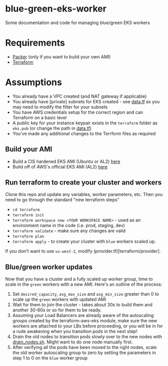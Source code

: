 # blue-green-eks-worker
Some documentation and code for managing blue/green EKS workers

# Requirements

* [Packer](https://www.packer.io/docs/install/index.html) (only if you want to build your own AMI)
* [Terraform](https://www.terraform.io/intro/getting-started/install.html)

# Assumptions

* You already have a VPC created (and NAT gateway if applicable)
* You already have [private] subnets for EKS created - see [data.tf](terraform/data.tf) as you may need to modify the filter for your subnets
* You have AWS credentials setup for the correct region and can Terraform on a basic level
* A public key for your instance keypair exists in the `terraform` folder as `eks.pub` (or change the path in [data.tf](terraform/data.tf))
* You've made any additional changes to the Terrform files as required

## Build your AMI

* Build a CIS hardened EKS AMI (Ubuntu or AL2) [here](https://github.com/hobbsh/hardened-eks-ami)
* Build off of AWS's official EKS AMI (AL2) [here](https://github.com/awslabs/amazon-eks-ami)

## Run terraform to create your cluster and workers

Clone this repo and update any variables, worker parameters, etc. Then you need to go through the standard "new terraform steps"

* `cd terraform` 
* `terraform init`
* `terraform workspace new <YOUR WORKSPACE NAME>` - used as an environment name in the code (i.e. prod, staging, dev) 
* `terraform validate` - make sure any changes are valid
* `terraform plan`
* `terraform apply` - to create your cluster with `blue` workers scaled up.

If you don't want to use `us-west-2`, modify (provider.tf)[terraform/provider].

## Blue/green worker updates

Now that you have a cluster and a fully scaled up worker group, time to scale in the `green` workers with a new AMI. Here's an outline of the process:

1. Set `desired_capacity`, `asg_max_size` and `asg_min_size` greater than 0 to scale up the `green` workers with updated AMI
2. Wait for them to join the cluster - takes about 30s to build them and another 30-60s or so for them to be ready.
3. Assuming your Load Balancers are already aware of the autoscaling groups created by the terraform-aws-eks module, make sure the new workers are attached to your LBs before proceeding, or you will be in for a rude awakening when you transition pods in the next step!
4. Drain the old nodes to transition pods slowly over to the new nodes with [drain_nodes.sh](scripts/drain_nodes.sh). Might want to do one node manually first.
5. After verifying all the pods have been moved to the right nodes, scale the old worker autoscaling group to zero by setting the parameters in step 1 to 0 on the `blue` worker group

